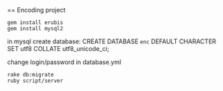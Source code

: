 == Encoding project

    gem install erubis
    gem install mysql2

in mysql create database:
    CREATE DATABASE `enc` DEFAULT CHARACTER SET utf8 COLLATE utf8_unicode_ci;
    
    
change login/password in database.yml

    rake db:migrate
    ruby script/server